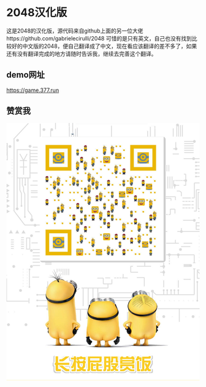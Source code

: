 # 2048汉化版
这是2048的汉化版，源代码来自github上面的另一位大佬https://github.com/gabrielecirulli/2048
可惜的是只有英文，自己也没有找到比较好的中文版的2048，便自己翻译成了中文，现在看应该翻译的差不多了，如果还有没有翻译完成的地方请随时告诉我，继续去完善这个翻译。
## demo网址
https://game.377.run
## 赞赏我
![](https://raw.githubusercontent.com/xiaocao666tzh/imghosting/main/img/%E4%B8%87%E8%83%BD%E6%94%B6%E6%AC%BE%E7%A0%81-%E8%8D%89%E3%81%AE%E5%8D%9A%E5%AE%A2.png)

